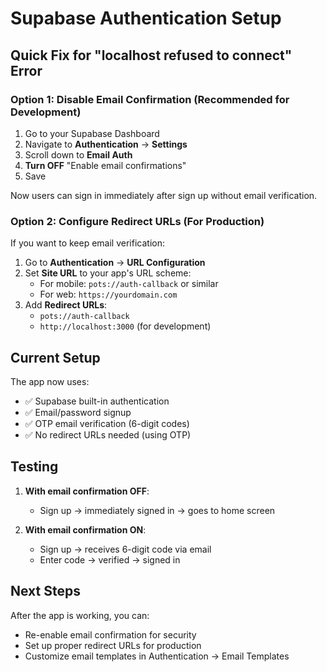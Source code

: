 # Supabase Authentication Setup

## Quick Fix for "localhost refused to connect" Error

### Option 1: Disable Email Confirmation (Recommended for Development)

1. Go to your Supabase Dashboard
2. Navigate to **Authentication** → **Settings**
3. Scroll down to **Email Auth**
4. **Turn OFF** "Enable email confirmations"
5. Save

Now users can sign in immediately after sign up without email verification.

### Option 2: Configure Redirect URLs (For Production)

If you want to keep email verification:

1. Go to **Authentication** → **URL Configuration**
2. Set **Site URL** to your app's URL scheme:
   - For mobile: `pots://auth-callback` or similar
   - For web: `https://yourdomain.com`
3. Add **Redirect URLs**:
   - `pots://auth-callback`
   - `http://localhost:3000` (for development)

## Current Setup

The app now uses:
- ✅ Supabase built-in authentication
- ✅ Email/password signup
- ✅ OTP email verification (6-digit codes)
- ✅ No redirect URLs needed (using OTP)

## Testing

1. **With email confirmation OFF**:
   - Sign up → immediately signed in → goes to home screen

2. **With email confirmation ON**:
   - Sign up → receives 6-digit code via email
   - Enter code → verified → signed in

## Next Steps

After the app is working, you can:
- Re-enable email confirmation for security
- Set up proper redirect URLs for production
- Customize email templates in Authentication → Email Templates

